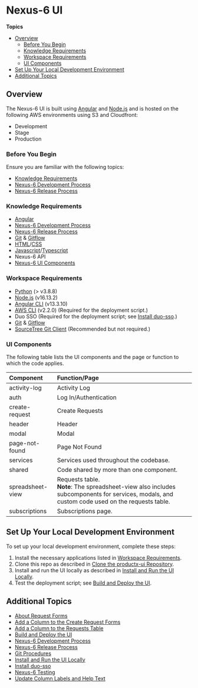 # Nexus-6 UI

**Topics**
* [Overview](#overview)
    * [Before You Begin](#before-you-begin)
    * [Knowledge Requirements](#knowledge-requirements)
    * [Workspace Requirements](#workspace-requirements)
    * [UI Components](#ui-components)
* [Set Up Your Local Development Environment](#set-up-your-local-development-environment)
* [Additional Topics](#additional-topics)

## Overview

The Nexus-6 UI is built using [Angular](https://angular.io/) and [Node.js](https://nodejs.org/) and is hosted on the following AWS environments using S3 and Cloudfront: 

* Development
* Stage
* Production

### Before You Begin

Ensure you are familiar with the following topics:

* [Knowledge Requirements](#knowledge-requirements)
* [Nexus-6 Development Process](./docs/productx-development-process.md)
* [Nexus-6 Release Process](./docs/productx-release-process.md)

### Knowledge Requirements

* [Angular](https://angular.io/)
* [Nexus-6 Development Process](#productx-development-process)
* [Nexus-6 Release Process](#productx-development-process)
* [Git](https://www.atlassian.com/git/tutorials/learn-git-with-bitbucket-cloud) & [Gitflow](https://www.atlassian.com/git/tutorials/comparing-workflows/gitflow-workflow)
* [HTML](https://developer.mozilla.org/en-US/docs/Learn/Getting_started_with_the_web/HTML_basics)/[CSS](https://developer.mozilla.org/en-US/docs/Learn/CSS)
* [Javascript](https://www.javascript.com/)/[Typescript](https://www.typescriptlang.org/)
* Nexus-6 API
* [Nexus-6 UI Components](#request-tracker-ui-components)

### Workspace Requirements

* [Python](https://www.python.org/downloads/) (> v3.8.8)
* [Node.js](https://nodejs.org/en/) (v16.13.2)
* [Angular CLI](https://angular.io/guide/setup-local#install-the-angular-cli) (v13.3.10)
* [AWS CLI](https://docs.aws.amazon.com/cli/latest/userguide/install-cliv2.html) (v2.2.0) (Required for the deployment script.)
* Duo SSO (Required for the deployment script; see [Install duo-sso](./docs/install-duo-sso.md).)
* [Git](https://github.com/git-guides/install-git) & [Gitflow](https://www.atlassian.com/git/tutorials/comparing-workflows/gitflow-workflow)
* [SourceTree Git Client](https://www.sourcetreeapp.com/) (Recommended but not required.)

### UI Components

The following table lists the UI components and the page or function to which the code applies.

| Component | Function/Page  |
| :------------- |:-------------|
| activity-log | Activity Log |
| auth | Log In/Authentication |
| create-request | Create Requests |
| header | Header |
| modal | Modal  |
| page-not-found | Page Not Found |
| services | Services used throughout the codebase. |
| shared | Code shared by more than one component. |
| spreadsheet-view | Requests table.<br/>**Note**: The spreadsheet-view also includes subcomponents for services, modals, and custom code used on the requests table.  |
| subscriptions | Subscriptions page. |

## Set Up Your Local Development Environment

To set up your local development environment, complete these steps:

1. Install the necessary applications listed in [Workspace Requirements](#workspace-requirements).
1. Clone this repo as described in [Clone the productx-ui Repository](./docs/git_procedures.md#clone-the-productx-ui-repository).
1. Install and run the UI locally as described in [Install and Run the UI Locally](./docs/install_and_run_the_ui_locally.md).
1. Test the deployment script; see [Build and Deploy the UI](./docs/build_and_deploy_ui.md).

## Additional Topics

* [About Request Forms](./docs/about-request-forms.md)
* [Add a Column to the Create Request Forms](./docs/add_column_to_create_request_form.md)
* [Add a Column to the Requests Table](./docs/add_column_to_requests_table.md)
* [Build and Deploy the UI](./docs/build_and_deploy_ui.md)
* [Nexus-6 Development Process](./docs/productx-development-process.md)
* [Nexus-6 Release Process](./docs/productx-release-process.md)
* [Git Procedures](./docs/git_procedures.md)
* [Install and Run the UI Locally](./docs/install_and_run_the_ui_locally.md)
* [Install duo-sso](./docs/install-duo-sso.md)
* [Nexus-6 Testing](./docs/tracker_testing.md)
* [Update Column Labels and Help Text](./docs/update_labels_and_help_text.md)
